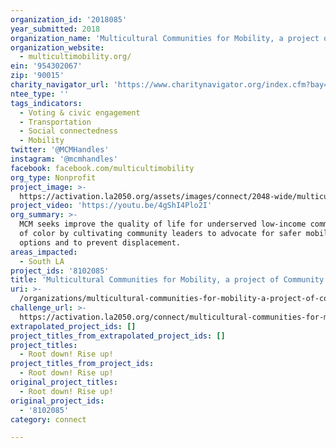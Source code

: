 ```yaml
---
organization_id: '2018085'
year_submitted: 2018
organization_name: 'Multicultural Communities for Mobility, a project of Community Partners'
organization_website:
  - multicultimobility.org/
ein: '954302067'
zip: '90015'
charity_navigator_url: 'https://www.charitynavigator.org/index.cfm?bay=search.profile&ein=954302067'
ntee_type: ''
tags_indicators:
  - Voting & civic engagement
  - Transportation
  - Social connectedness
  - Mobility
twitter: '@MCMHandles'
instagram: '@mcmhandles'
facebook: facebook.com/multicultimobility
org_type: Nonprofit
project_image: >-
  https://activation.la2050.org/assets/images/connect/2048-wide/multicultural-communities-for-mobility-a-project-of-community-partners.jpg
project_video: 'https://youtu.be/4gShI4Plo2I'
org_summary: >-
  MCM seeks improve the quality of life for underserved low-income communities
  of color by cultivating community leaders to advocate for safer mobility
  options and to prevent displacement.
areas_impacted:
  - South LA
project_ids: '8102085'
title: 'Multicultural Communities for Mobility, a project of Community Partners'
uri: >-
  /organizations/multicultural-communities-for-mobility-a-project-of-community-partners/
challenge_url: >-
  https://activation.la2050.org/connect/multicultural-communities-for-mobility-a-project-of-community-partners/
extrapolated_project_ids: []
project_titles_from_extrapolated_project_ids: []
project_titles:
  - Root down! Rise up!
project_titles_from_project_ids:
  - Root down! Rise up!
original_project_titles:
  - Root down! Rise up!
original_project_ids:
  - '8102085'
category: connect

---
```

